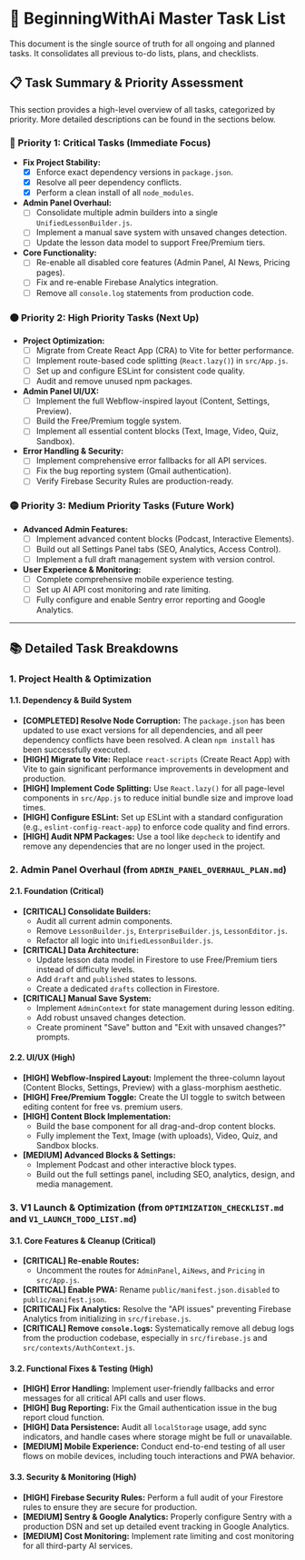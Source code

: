 # 🚀 BeginningWithAi Master Task List

This document is the single source of truth for all ongoing and planned tasks. It consolidates all previous to-do lists, plans, and checklists.

## 📋 Task Summary & Priority Assessment

This section provides a high-level overview of all tasks, categorized by priority. More detailed descriptions can be found in the sections below.

### 🔴 Priority 1: Critical Tasks (Immediate Focus)
- **Fix Project Stability:**
  - [x] Enforce exact dependency versions in `package.json`.
  - [x] Resolve all peer dependency conflicts.
  - [x] Perform a clean install of all `node_modules`.
- **Admin Panel Overhaul:**
  - [ ] Consolidate multiple admin builders into a single `UnifiedLessonBuilder.js`.
  - [ ] Implement a manual save system with unsaved changes detection.
  - [ ] Update the lesson data model to support Free/Premium tiers.
- **Core Functionality:**
  - [ ] Re-enable all disabled core features (Admin Panel, AI News, Pricing pages).
  - [ ] Fix and re-enable Firebase Analytics integration.
  - [ ] Remove all `console.log` statements from production code.

### 🟠 Priority 2: High Priority Tasks (Next Up)
- **Project Optimization:**
  - [ ] Migrate from Create React App (CRA) to Vite for better performance.
  - [ ] Implement route-based code splitting (`React.lazy()`) in `src/App.js`.
  - [ ] Set up and configure ESLint for consistent code quality.
  - [ ] Audit and remove unused npm packages.
- **Admin Panel UI/UX:**
  - [ ] Implement the full Webflow-inspired layout (Content, Settings, Preview).
  - [ ] Build the Free/Premium toggle system.
  - [ ] Implement all essential content blocks (Text, Image, Video, Quiz, Sandbox).
- **Error Handling & Security:**
  - [ ] Implement comprehensive error fallbacks for all API services.
  - [ ] Fix the bug reporting system (Gmail authentication).
  - [ ] Verify Firebase Security Rules are production-ready.

### 🟡 Priority 3: Medium Priority Tasks (Future Work)
- **Advanced Admin Features:**
  - [ ] Implement advanced content blocks (Podcast, Interactive Elements).
  - [ ] Build out all Settings Panel tabs (SEO, Analytics, Access Control).
  - [ ] Implement a full draft management system with version control.
- **User Experience & Monitoring:**
  - [ ] Complete comprehensive mobile experience testing.
  - [ ] Set up AI API cost monitoring and rate limiting.
  - [ ] Fully configure and enable Sentry error reporting and Google Analytics.

---

## 📚 Detailed Task Breakdowns

### 1. Project Health & Optimization

#### 1.1. Dependency & Build System
- **[COMPLETED] Resolve Node Corruption:** The `package.json` has been updated to use exact versions for all dependencies, and all peer dependency conflicts have been resolved. A clean `npm install` has been successfully executed.
- **[HIGH] Migrate to Vite:** Replace `react-scripts` (Create React App) with Vite to gain significant performance improvements in development and production.
- **[HIGH] Implement Code Splitting:** Use `React.lazy()` for all page-level components in `src/App.js` to reduce initial bundle size and improve load times.
- **[HIGH] Configure ESLint:** Set up ESLint with a standard configuration (e.g., `eslint-config-react-app`) to enforce code quality and find errors.
- **[HIGH] Audit NPM Packages:** Use a tool like `depcheck` to identify and remove any dependencies that are no longer used in the project.

### 2. Admin Panel Overhaul (from `ADMIN_PANEL_OVERHAUL_PLAN.md`)

#### 2.1. Foundation (Critical)
- **[CRITICAL] Consolidate Builders:**
  - Audit all current admin components.
  - Remove `LessonBuilder.js`, `EnterpriseBuilder.js`, `LessonEditor.js`.
  - Refactor all logic into `UnifiedLessonBuilder.js`.
- **[CRITICAL] Data Architecture:**
  - Update lesson data model in Firestore to use Free/Premium tiers instead of difficulty levels.
  - Add `draft` and `published` states to lessons.
  - Create a dedicated `drafts` collection in Firestore.
- **[CRITICAL] Manual Save System:**
  - Implement `AdminContext` for state management during lesson editing.
  - Add robust unsaved changes detection.
  - Create prominent "Save" button and "Exit with unsaved changes?" prompts.

#### 2.2. UI/UX (High)
- **[HIGH] Webflow-Inspired Layout:** Implement the three-column layout (Content Blocks, Settings, Preview) with a glass-morphism aesthetic.
- **[HIGH] Free/Premium Toggle:** Create the UI toggle to switch between editing content for free vs. premium users.
- **[HIGH] Content Block Implementation:**
  - Build the base component for all drag-and-drop content blocks.
  - Fully implement the Text, Image (with uploads), Video, Quiz, and Sandbox blocks.
- **[MEDIUM] Advanced Blocks & Settings:**
  - Implement Podcast and other interactive block types.
  - Build out the full settings panel, including SEO, analytics, design, and media management.

### 3. V1 Launch & Optimization (from `OPTIMIZATION_CHECKLIST.md` and `V1_LAUNCH_TODO_LIST.md`)

#### 3.1. Core Features & Cleanup (Critical)
- **[CRITICAL] Re-enable Routes:**
  - Uncomment the routes for `AdminPanel`, `AiNews`, and `Pricing` in `src/App.js`.
- **[CRITICAL] Enable PWA:** Rename `public/manifest.json.disabled` to `public/manifest.json`.
- **[CRITICAL] Fix Analytics:** Resolve the "API issues" preventing Firebase Analytics from initializing in `src/firebase.js`.
- **[CRITICAL] Remove `console.log`s:** Systematically remove all debug logs from the production codebase, especially in `src/firebase.js` and `src/contexts/AuthContext.js`.

#### 3.2. Functional Fixes & Testing (High)
- **[HIGH] Error Handling:** Implement user-friendly fallbacks and error messages for all critical API calls and user flows.
- **[HIGH] Bug Reporting:** Fix the Gmail authentication issue in the bug report cloud function.
- **[HIGH] Data Persistence:** Audit all `localStorage` usage, add sync indicators, and handle cases where storage might be full or unavailable.
- **[MEDIUM] Mobile Experience:** Conduct end-to-end testing of all user flows on mobile devices, including touch interactions and PWA behavior.

#### 3.3. Security & Monitoring (High)
- **[HIGH] Firebase Security Rules:** Perform a full audit of your Firestore rules to ensure they are secure for production.
- **[MEDIUM] Sentry & Google Analytics:** Properly configure Sentry with a production DSN and set up detailed event tracking in Google Analytics.
- **[MEDIUM] Cost Monitoring:** Implement rate limiting and cost monitoring for all third-party AI services. 